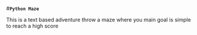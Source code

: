 #**`Python Maze`**

This is a text based adventure throw a maze where you main goal is simple to reach a high score
